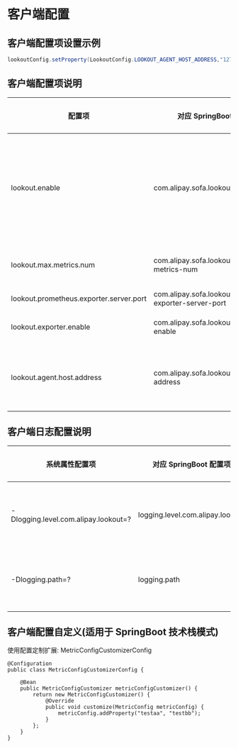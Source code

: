 # 客户端配置

## 客户端配置项设置示例

```Java
lookoutConfig.setProperty(LookoutConfig.LOOKOUT_AGENT_HOST_ADDRESS,"127.0.0.1");

```
## 客户端配置项说明

| 配置项 | 对应 SpringBoot 配置项 | 默认配置值 | 说明 |
| ---| --- | ---| ---|
| lookout.enable | com.alipay.sofa.lookout.enable | true | 功能开关，默认是 true。如果改为 false，那么所有 metrics 就几乎没有内存与计算消耗(空对象与空方法) |
| lookout.max.metrics.num | com.alipay.sofa.lookout.max-metrics-num |5000 | metrics 最大数目限制，超过会自动忽略 |
| lookout.prometheus.exporter.server.port| com.alipay.sofa.lookout.prometheus-exporter-server-port | 9494 | prometheus 抓取的端口 |
| lookout.exporter.enable| com.alipay.sofa.lookout.exporter-enable | false | 是否开启支持被动采集的服务 |
| lookout.agent.host.address| com.alipay.sofa.lookout.agent-host-address | - | 主动上报 Agent 服务器的注解地址，支持多个地址以逗号分隔 |

## 客户端日志配置说明

| 系统属性配置项 | 对应 SpringBoot 配置项 | 默认配置值 | 说明 |
| ---| --- | ---| ---|
| -Dlogging.level.com.alipay.lookout=? | logging.level.com.alipay.lookout | warn | lookout 客户端的日志级别，debug 可以看见汇报数据的详情 |
| -Dlogging.path=? | logging.path | 当前用户目录 | SpringBoot V1的日志目录调整，包括 "lookout/" 日志子目录 |

## 客户端配置自定义(适用于 SpringBoot 技术栈模式)

使用配置定制扩展: MetricConfigCustomizerConfig
```
@Configuration
public class MetricConfigCustomizerConfig {

    @Bean
    public MetricConfigCustomizer metricConfigCustomizer() {
        return new MetricConfigCustomizer() {
            @Override
            public void customize(MetricConfig metricConfig) {
                metricConfig.addProperty("testaa", "testbb");
            }
        };
    }
}
```

